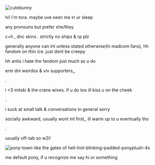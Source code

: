 
![cutebunny](https://github.com/vvkixv/open-your-heart/assets/164071327/bdf336b7-7a62-435c-bb94-211e5693c193)

hi! i'm tora. maybe uve seen me in ur sleep

any pronouns but prefer she/they 



c+h , dnc skins . strictly no ships & rp plz
 

generally anyone can int unless stated otherwise(hi madcom fans),
hh fandom on thin ice. just dont be creepy


hh antis i hate the fandom just much as u do


erm dni weirdos & viv supporters,, 

.

i <3 mitski & the crane wives. if u do too ill kiss u on the cheek

.

i suck at small talk & conversations in general sorry

socially awkward, usually wont int first,, ill warm up to u eventually tho 

.

usually off-tab so w2i!


![pony-town-like the gates of hell-trot-blinking-padded-ponyplush-4x](https://github.com/vvkixv/open-your-heart/assets/164071327/77f5e1e5-2bb9-41ae-abdd-06ed54f27a3a)

me default pony, if u recognize me say hi or something 
